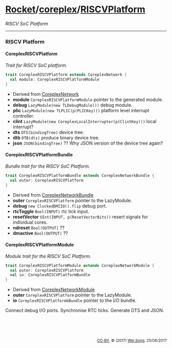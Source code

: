 [Rocket](../Readme.md)/[coreplex](../coreplex.md)/[RISCVPlatform](https://github.com/freechipsproject/rocket-chip/blob/master/src/main/scala/coreplex/RISCVPlatform.scala)
========================
*RISCV SoC Platform*

**********************

### RISCV Platform

#### CoreplexRISCVPlatform
*Trait for RISCV SoC platform.*

~~~scala
trait CoreplexRISCVPlatform extends CoreplexNetwork {
  val module: CoreplexRISCVPlatformModule
}
~~~

+ Derived from [CoreplexNetwork](CoreplexNetwork.md#coreplexnetwork)
+ **module** `CoreplexRISCVPlatformModule` pointer to the generated module.
+ **debug** `LazyModule(new TLDebugModule())` debug module.
+ **plic** `LazyModule(new TLPLIC(p(PLICKey)))` platform level interrupt controller.
+ **clint** `LazyModule(new CoreplexLocalInterrupter(p(ClintKey)))` local interrupt?
+ **dts** `DTS(bindingTree)` device tree.
+ **dtb** `DTB(dts)` produce binary device tree.
+ **json** `JSON(bindingTree)` ?? Why JSON version of the device tree again?

#### CoreplexRISCVPlatformBundle
*Bundle trait for the RISCV SoC Platform.*

~~~scala
trait CoreplexRISCVPlatformBundle extends CoreplexNetworkBundle {
  val outer: CoreplexRISCVPlatform
}
~~~

+ Derived from [CoreplexNetworkBundle](CoreplexNetwork.md#coreplexnetworkbundle)
+ **outer** `CoreplexRISCVPlatform` pointer to the LazyModule.
+ **debug** `new ClockedDMIIO().flip` debug port.
+ **rtcToggle** `Bool(INPUT)` rtc tick input.
+ **resetVector** `UInt(INPUT, p(ResetVectorBits))` resert signals for individual cores.
+ **ndreset** `Bool(OUTPUT)` ??
+ **dmactive** `Bool(OUTPUT)` ??

#### CoreplexRISCVPlatformModule
*Module trait for the RISCV SoC Platform.*

~~~scala
trait CoreplexRISCVPlatformModule extends CoreplexNetworkModule {
  val outer: CoreplexRISCVPlatform
  val io: CoreplexRISCVPlatformBundle
}
~~~~

+ Derived from [CoreplexNetworkModule](CoreplexNetwork.md#coreplexnetworkmodule)
+ **outer** `CoreplexRISCVPlatform` pointer to the LazyModule.
+ **io** `CoreplexRISCVPlatformkBundle` pointer to the I/O bundle.

Connect debug I/O ports. Synchronise RTC ticks. Generate DTS and JSON.


<br><br><br><p align="right"><sub>[CC-BY](https://creativecommons.org/licenses/by/3.0/), &copy; (2017) [Wei Song](mailto:wsong83@gmail.com), 25/06/2017</sub></p>
